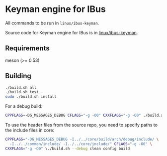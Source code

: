 # Keyman engine for IBus

All commands to be run in `linux/ibus-keyman`.

Source code for Keyman engine for IBus is in [linux/ibus-keyman](../../linux/ibus-keyman/).

## Requirements

meson (>= 0.53)

## Building

```bash
./build.sh all
./build.sh test
sudo ./build.sh install
```

For a debug build:

```bash
CPPFLAGS=-DG_MESSAGES_DEBUG CFLAGS="-g -O0" CXXFLAGS="-g -O0" ./build.sh --debug clean config build
```

To use the header files from the source repo, you need to specify paths to
the include files in core:

```bash
CPPFLAGS="-DG_MESSAGES_DEBUG -I../../core/build/arch/debug/include/ \
  -I../../common/include/ -I../../core/include/" CFLAGS="-g -O0" \
CXXFLAGS="-g -O0" \./build.sh --debug clean config build
```
